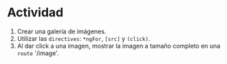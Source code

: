# Actividad

1. Crear una galería de imágenes.
2. Utilizar las `directives`: `*ngFor`, `[src]` y `(click)`.
3. Al dar click a una imagen, mostrar la imagen a tamaño completo en una `route` '/image'.